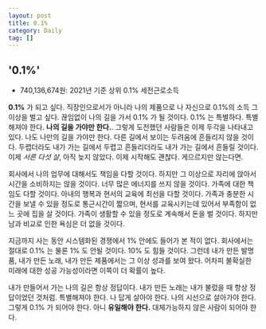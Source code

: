```yaml
---
layout: post
title: 0.1%
category: Daily
tag: []
---
```


## '0.1%'

- 740,136,674원: 2021년 기준 상위 0.1% 세전근로소득

**0.1%** 가 되고 싶다. 직장인으로서가 아니라 나의 제품으로 나 자신으로 0.1%의 소득 그 이상을 벌고 싶다. 끊임없이 나의 길을 가서 0.1% 가 될 것이다. 0.1% 는 특별하다. 특별해져야 한다. **나의 길을 가야만 한다.**. 그렇게 도전했던 사람들은 이제 두각을 나타내고 있다. 나도 나만의 길을 가야만 한다. 다른 길에서 보이는 두려움에 흔들리지 않을 것이다. 두렵더라도 내가 가는 길에서 두렵고 흔들리더라도 내가 가는 길에서 흔들릴 것이다. 이제 *서른 다섯 살*, 아직 늦지 않았다. 이제 시작해도 괜찮다. 게으르지만 않는다면.

회사에서 나의 업무에 대해서도 책임을 다할 것이다. 하지만 그 이상으로 자리에 앉아서 시간을 소비하지는 않을 것이다. 너무 많은 에너지를 쓰지 않을 것이다. 가족에 대한 책임도 다할 것이다. 아내의 행복과 현서의 교육에 최선을 다할 것이다. 가족과 충분한 시간을 보낼 수 있을 정도로 통근시간이 짧으며, 현서를 교육시키는데 있어서 부족함이 없느 곳에 집을 살 것이다. 가족이 생활할 수 있을 정도로 계속해서 돈을 벌 것이다. 하지만 남과 비교로 인한 욕심은 더 없을 것이다.

지금까지 사는 동안 시스템화된 경쟁에서 1% 안에도 들어가 본 적이 없다. 회사에서는 절대로 0.1% 는 물론 1% 도 안될 것이다. 10% 도 힘들 것이다. 그런데 내가 만든 발명품, 내가 만든 노래, 내가 만든 제품에서는 그 이상 성과를 보여 왔다. 어차피 불확실한 미래에 대한 성공 가능성이라면 이쪽이 더 확률이 높다.

내가 만들어서 가는 나의 길은 항상 정답이다. 내가 만든 노래는 내가 불렀을 때 항상 정답이었던 것처럼. 특별해져야 한다. 나 답게 살아야 한다. 나의 시선으로 살아가야 한다. 그렇게 0.1% 가 되어야 한다. 아니 **유일해야 한다.** 대체가능하지 않은 사람이 되어야 한다.
